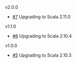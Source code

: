 v2.0.0

* [#7](https://github.com/RiotGames/scala-cookbook/pull/7) Upgrading to Scala 2.11.0

v1.1.0

* [#6](https://github.com/RiotGames/scala-cookbook/pull/6) Upgrading to Scala 2.10.4

v1.0.0

* [#5](https://github.com/RiotGames/scala-cookbook/pull/5) Upgrading to Scala 2.10.3
